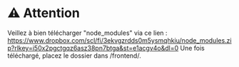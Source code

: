 # ⚠️ Attention

Veillez à bien télécharger "node_modules" via ce lien : https://www.dropbox.com/scl/fi/3ekvgzrdds0m5ysmqhkiu/node_modules.zip?rlkey=i50x2pgctgqz6asz38pn7btga&st=e1acgv4o&dl=0
Une fois téléchargé, placez le dossier dans /frontend/.

